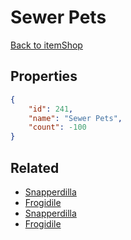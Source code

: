 # Sewer Pets

<no description available>

[Back to itemShop](../item-shops.md)

## Properties

```json
{
    "id": 241,
    "name": "Sewer Pets",
    "count": -100
}
```

## Related

- [Snapperdilla](../items/6242-snapperdilla.md)
- [Frogidile](../items/6243-frogidile.md)
- [Snapperdilla](../items/6244-snapperdilla.md)
- [Frogidile](../items/6245-frogidile.md)

